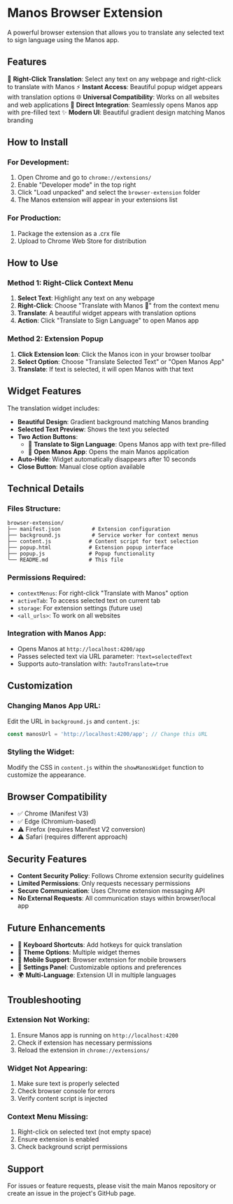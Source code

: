 # Manos Browser Extension

A powerful browser extension that allows you to translate any selected text to sign language using the Manos app.

## Features

🤟 **Right-Click Translation**: Select any text on any webpage and right-click to translate with Manos
⚡ **Instant Access**: Beautiful popup widget appears with translation options
🌐 **Universal Compatibility**: Works on all websites and web applications
🚀 **Direct Integration**: Seamlessly opens Manos app with pre-filled text
✨ **Modern UI**: Beautiful gradient design matching Manos branding

## How to Install

### For Development:
1. Open Chrome and go to `chrome://extensions/`
2. Enable "Developer mode" in the top right
3. Click "Load unpacked" and select the `browser-extension` folder
4. The Manos extension will appear in your extensions list

### For Production:
1. Package the extension as a .crx file
2. Upload to Chrome Web Store for distribution

## How to Use

### Method 1: Right-Click Context Menu
1. **Select Text**: Highlight any text on any webpage
2. **Right-Click**: Choose "Translate with Manos 🤟" from the context menu
3. **Translate**: A beautiful widget appears with translation options
4. **Action**: Click "Translate to Sign Language" to open Manos app

### Method 2: Extension Popup
1. **Click Extension Icon**: Click the Manos icon in your browser toolbar
2. **Select Option**: Choose "Translate Selected Text" or "Open Manos App"
3. **Translate**: If text is selected, it will open Manos with that text

## Widget Features

The translation widget includes:
- **Beautiful Design**: Gradient background matching Manos branding
- **Selected Text Preview**: Shows the text you selected
- **Two Action Buttons**:
  - 🤟 **Translate to Sign Language**: Opens Manos app with text pre-filled
  - 🚀 **Open Manos App**: Opens the main Manos application
- **Auto-Hide**: Widget automatically disappears after 10 seconds
- **Close Button**: Manual close option available

## Technical Details

### Files Structure:
```
browser-extension/
├── manifest.json          # Extension configuration
├── background.js          # Service worker for context menus
├── content.js            # Content script for text selection
├── popup.html            # Extension popup interface
├── popup.js              # Popup functionality
└── README.md             # This file
```

### Permissions Required:
- `contextMenus`: For right-click "Translate with Manos" option
- `activeTab`: To access selected text on current tab
- `storage`: For extension settings (future use)
- `<all_urls>`: To work on all websites

### Integration with Manos App:
- Opens Manos at `http://localhost:4200/app`
- Passes selected text via URL parameter: `?text=selectedText`
- Supports auto-translation with: `?autoTranslate=true`

## Customization

### Changing Manos App URL:
Edit the URL in `background.js` and `content.js`:
```javascript
const manosUrl = 'http://localhost:4200/app'; // Change this URL
```

### Styling the Widget:
Modify the CSS in `content.js` within the `showManosWidget` function to customize the appearance.

## Browser Compatibility

- ✅ Chrome (Manifest V3)
- ✅ Edge (Chromium-based)
- ⚠️ Firefox (requires Manifest V2 conversion)
- ⚠️ Safari (requires different approach)

## Security Features

- **Content Security Policy**: Follows Chrome extension security guidelines
- **Limited Permissions**: Only requests necessary permissions
- **Secure Communication**: Uses Chrome extension messaging API
- **No External Requests**: All communication stays within browser/local app

## Future Enhancements

- 🎯 **Keyboard Shortcuts**: Add hotkeys for quick translation
- 🎨 **Theme Options**: Multiple widget themes
- 📱 **Mobile Support**: Browser extension for mobile browsers
- 🔧 **Settings Panel**: Customizable options and preferences
- 🌍 **Multi-Language**: Extension UI in multiple languages

## Troubleshooting

### Extension Not Working:
1. Ensure Manos app is running on `http://localhost:4200`
2. Check if extension has necessary permissions
3. Reload the extension in `chrome://extensions/`

### Widget Not Appearing:
1. Make sure text is properly selected
2. Check browser console for errors
3. Verify content script is injected

### Context Menu Missing:
1. Right-click on selected text (not empty space)
2. Ensure extension is enabled
3. Check background script permissions

## Support

For issues or feature requests, please visit the main Manos repository or create an issue in the project's GitHub page.
